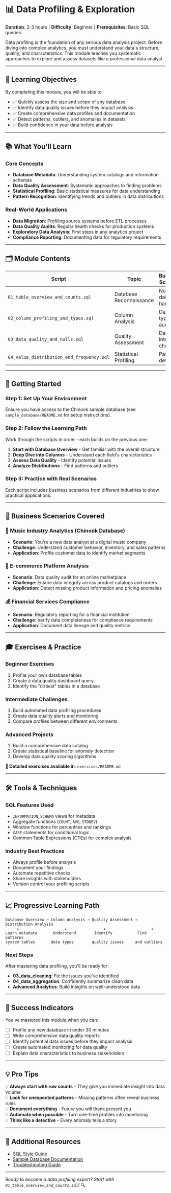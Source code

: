 # 📊 Data Profiling & Exploration

**Duration**: 2-3 hours | **Difficulty**: Beginner | **Prerequisites**: Basic SQL queries

Data profiling is the foundation of any serious data analysis project. Before diving into complex analytics, you must understand your data's structure, quality, and characteristics. This module teaches you systematic approaches to explore and assess datasets like a professional data analyst.

---

## 🎯 Learning Objectives

By completing this module, you will be able to:

- ✅ Quickly assess the size and scope of any database
- ✅ Identify data quality issues before they impact analysis
- ✅ Create comprehensive data profiles and documentation
- ✅ Detect patterns, outliers, and anomalies in datasets
- ✅ Build confidence in your data before analysis

---

## 📚 What You'll Learn

### Core Concepts
- **Database Metadata**: Understanding system catalogs and information schemas
- **Data Quality Assessment**: Systematic approaches to finding problems
- **Statistical Profiling**: Basic statistical measures for data understanding
- **Pattern Recognition**: Identifying trends and outliers in data distributions

### Real-World Applications
- **Data Migration**: Profiling source systems before ETL processes
- **Data Quality Audits**: Regular health checks for production systems
- **Exploratory Data Analysis**: First steps in any analytics project
- **Compliance Reporting**: Documenting data for regulatory requirements

---

## 🗂️ Module Contents

| Script | Topic | Business Scenario | Key Skills |
|--------|--------|-------------------|------------|
| `01_table_overview_and_counts.sql` | Database Reconnaissance | New database handover | Metadata queries, row counting |
| `02_column_profiling_and_types.sql` | Column Analysis | Data type auditing | Schema analysis, type validation |
| `03_data_quality_and_nulls.sql` | Quality Assessment | Data integrity checking | Null analysis, completeness |
| `04_value_distribution_and_frequency.sql` | Statistical Profiling | Pattern detection | Distributions, outliers |

---

## 🚀 Getting Started

### Step 1: Set Up Your Environment
Ensure you have access to the Chinook sample database (see `sample_database/README.md` for setup instructions).

### Step 2: Follow the Learning Path
Work through the scripts in order - each builds on the previous one:

1. **Start with Database Overview** - Get familiar with the overall structure
2. **Deep Dive into Columns** - Understand each field's characteristics  
3. **Assess Data Quality** - Identify potential issues
4. **Analyze Distributions** - Find patterns and outliers

### Step 3: Practice with Real Scenarios
Each script includes business scenarios from different industries to show practical applications.

---

## 💼 Business Scenarios Covered

### 🎵 Music Industry Analytics (Chinook Database)
- **Scenario**: You're a new data analyst at a digital music company
- **Challenge**: Understand customer behavior, inventory, and sales patterns
- **Application**: Profile customer data to identify market segments

### 🛒 E-commerce Platform Analysis
- **Scenario**: Data quality audit for an online marketplace
- **Challenge**: Ensure data integrity across product catalogs and orders
- **Application**: Detect missing product information and pricing anomalies

### 💰 Financial Services Compliance
- **Scenario**: Regulatory reporting for a financial institution  
- **Challenge**: Verify data completeness for compliance requirements
- **Application**: Document data lineage and quality metrics

---

## 🎓 Exercises & Practice

### Beginner Exercises
1. Profile your own database tables
2. Create a data quality dashboard query
3. Identify the "dirtiest" tables in a database

### Intermediate Challenges  
1. Build automated data profiling procedures
2. Create data quality alerts and monitoring
3. Compare profiles between different environments

### Advanced Projects
1. Build a comprehensive data catalog
2. Create statistical baseline for anomaly detection
3. Develop data quality scoring algorithms

**📝 Detailed exercises available in**: `exercises/README.md`

---

## 🛠️ Tools & Techniques

### SQL Features Used
- `INFORMATION_SCHEMA` views for metadata
- Aggregate functions (`COUNT`, `AVG`, `STDDEV`)
- Window functions for percentiles and rankings
- `CASE` statements for conditional logic
- Common Table Expressions (CTEs) for complex analysis

### Industry Best Practices
- Always profile before analysis
- Document your findings
- Automate repetitive checks
- Share insights with stakeholders
- Version control your profiling scripts

---

## 📈 Progressive Learning Path

```
Database Overview → Column Analysis → Quality Assessment → Distribution Analysis
     ↓                    ↓                ↓                    ↓
Learn metadata       Understand        Identify           Find patterns
system tables       data types        quality issues     and outliers
```

### Next Steps
After mastering data profiling, you'll be ready for:
- **03_data_cleaning**: Fix the issues you've identified
- **04_data_aggregation**: Confidently summarize clean data
- **Advanced Analytics**: Build insights on well-understood data

---

## 🎯 Success Indicators

You've mastered this module when you can:
- [ ] Profile any new database in under 30 minutes
- [ ] Write comprehensive data quality reports
- [ ] Identify potential data issues before they impact analysis
- [ ] Create automated monitoring for data quality
- [ ] Explain data characteristics to business stakeholders

---

## 💡 Pro Tips

💡 **Always start with row counts** - They give you immediate insight into data volume  
💡 **Look for unexpected patterns** - Missing patterns often reveal business rules  
💡 **Document everything** - Future you will thank present you  
💡 **Automate when possible** - Turn one-time profiles into monitoring  
💡 **Think like a detective** - Every anomaly tells a story  

---

## 🔗 Additional Resources

- [SQL Style Guide](../../reference/sql_style_guide.md)
- [Sample Database Documentation](../../sample_database/README.md)
- [Troubleshooting Guide](../../00_getting_started/troubleshooting.md)

---

*Ready to become a data profiling expert? Start with `01_table_overview_and_counts.sql`!* 🔍
